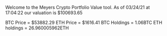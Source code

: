 Welcome to the Meyers Crypto Portfolio Value tool. 
As of 03/24/21 at 17:04:22 our valuation is $100693.65 

BTC Price = $53882.29
 ETH Price = $1616.41
BTC Holdings = 1.06BTC
 ETH holdings = 26.960005962ETH 
